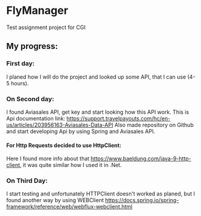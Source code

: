# FlyManager
Test assignment project for CGI


## My progress:

### First day: 
I planed how I will do the project and looked up some API, that I can use (4-5 hours).

### On Second day:
I found Aviasales API, get key and start looking how this API work. 
This is Api documentation link: https://support.travelpayouts.com/hc/en-us/articles/203956163-Aviasales-Data-API
Also made repository on Github and start developing Api by using Spring and Aviasales API.
#### For Http Requests decided to use HttpClient:
Here I found more info about that https://www.baeldung.com/java-9-http-client,
it was quite similar how I used it in .Net.

### On Third Day:
I start testing and unfortunately HTTPClient doesn't worked as planed, but I found another way
by using WEBClient
https://docs.spring.io/spring-framework/reference/web/webflux-webclient.html